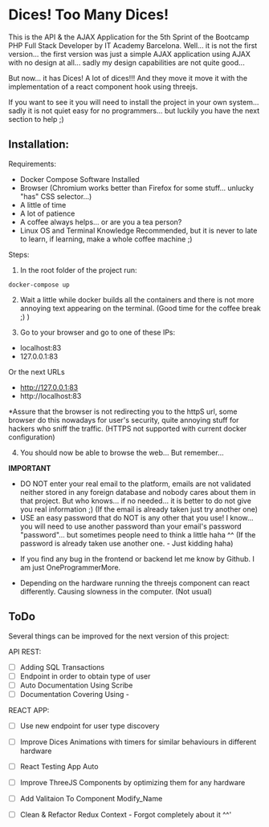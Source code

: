 # Dices! Too Many Dices!

This is the API & the AJAX Application for the 5th Sprint of the Bootcamp PHP Full Stack Developer by IT Academy Barcelona.
Well... it is not the first version... the first version was just a simple AJAX application using AJAX with no design at all... sadly my design capabilities are not quite good...

But now... it has Dices! A lot of dices!!! And they move it move it with the implementation of a react component hook using threejs.

If you want to see it you will need to install the project in your own system... sadly it is not quiet easy for no programmers... but luckily you have the next section to help ;)

## Installation:

Requirements:
- Docker Compose Software Installed
- Browser (Chromium works better than Firefox for some stuff... unlucky "has" CSS selector...)
- A little of time
- A lot of patience
- A coffee always helps... or are you a tea person?
- Linux OS and Terminal Knowledge Recommended, but it is never to late to learn, if learning, make a whole coffee machine ;)

Steps:
1. In the root folder of the project run:
```
docker-compose up
```
2. Wait a little while docker builds all the containers and there is not more annoying text appearing on the terminal. (Good time for the coffee break ;) )

3. Go to your browser and go to one of these IPs:
  - localhost:83
  - 127.0.0.1:83

  Or the next URLs
  - http://127.0.0.1:83
  - http://localhost:83

  *Assure that the browser is not redirecting you to the httpS url, some browser do this nowadays for user's security, quite annoying stuff for hackers who sniff the traffic. (HTTPS not supported with current docker configuration)

4. You should now be able to browse the web... But remember...

**IMPORTANT**
- DO NOT enter your real email to the platform, emails are not validated neither stored in any foreign database and nobody cares about them in that project. But who knows... if no needed... it is better to do not give you real information ;) (If the email is already taken just try another one)
- USE an easy password that do NOT is any other that you use! I know... you will need to use another password than your email's password "password"... but sometimes people need to think a little haha ^^ (If the password is already taken use another one. - Just kidding haha)


* If you find any bug in the frontend or backend let me know by Github. I am just OneProgrammerMore.

* Depending on the hardware running the threejs component can react differently. Causing slowness in the computer. (Not usual)




## ToDo
Several things can be improved for the next version of this project:

API REST:  
- [ ] Adding SQL Transactions
- [ ] Endpoint in order to obtain type of user
- [ ] Auto Documentation Using Scribe
- [ ] Documentation Covering Using - 

REACT APP:
- [ ] Use new endpoint for user type discovery
- [ ] Improve Dices Animations with timers for similar behaviours in different hardware
- [ ] React Testing App Auto
- [ ] Improve ThreeJS Components by optimizing them for any hardware
- [ ] Add Valitaion To Component Modify_Name
- [ ] Clean & Refactor Redux Context - Forgot completely about it ^^'





